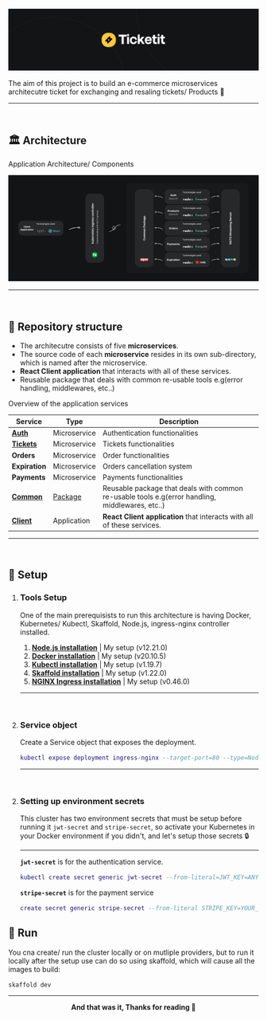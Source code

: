 ![](.github_assets/cover.jpg)


The aim of this project is to build an e-commerce microservices architecutre ticket for exchanging and resaling tickets/ Products 💈

---

<br>



## 🏛 **Architecture**
Application Architecture/ Components

![](.github_assets/Architecture.jpg)



---

<br>

## 💎 **Repository structure**
- The architecutre consists of five **microservices**.
- The source code of each **microservice** resides in its own sub-directory, which is named after the microservice.
- **React Client application** that interacts with all of these services. 
- Reusable package that deals with common re-usable tools e.g(error handling, middlewares, etc..)



Overview of the application services

| Service | Type | Description |
----------|-----|------------|
[**Auth**](auth/README.md)  | Microservice |    Authentication functionalities
[**Tickets**](tickets/README.md)   | Microservice |  Tickets functionalities
**Orders**    | Microservice |  Order functionalities
**Expiration** | Microservice |  Orders cancellation system
**Payments**   | Microservice |  Payments functionalities
[**Common**](common/README.md)   | [Package](https://www.npmjs.com/package/@ticketit/common) |  Reusable package that deals with common re-usable tools e.g(error handling, middlewares, etc..)
[**Client**](client/README.md)  | Application |  **React Client application** that interacts with all of these services. 

---

<br>

## 🧪 **Setup**

1. ###  **Tools Setup**
   One of the main prerequisists to run this architecture is having Docker, Kubernetes/ Kubectl, Skaffold, Node.js, ingress-nginx controller installed.
   1. [**Node.js installation**](https://nodejs.org/en/)  | My setup (v12.21.0)
   2. [**Docker installation**](https://docs.docker.com/docker-for-mac/release-notes/) | My setup (v20.10.5)
   3. [**Kubectl installation**](https://kubernetes.io/docs/tasks/tools/) | My setup (v1.19.7)
   4. [**Skaffold installation**](https://skaffold.dev/docs/install/) | My setup (v1.22.0)
   4. [**NGINX Ingress installation**](https://kubernetes.github.io/ingress-nginx/deploy/#docker-desktop) | My setup (v0.46.0)

   ---

<br>


2. ### **Service object**
   Create a Service object that exposes the deployment.

   ```lua
   kubectl expose deployment ingress-nginx --target-port=80 --type=NodePort -n kube-system
   ```
   ---   


<br>

2. ### **Setting up environment secrets**
   This cluster has two environment secrets that must be setup before running it ```jwt-secret``` and ```stripe-secret```, so activate your Kubernetes in your Docker environment if you didn't, and let's setup those secrets 🔒

   ---

   **```jwt-secret```** is for the authentication service.

   ```lua
   kubectl create secret generic jwt-secret --from-literal=JWT_KEY=ANYTHING
   ```

   **```stripe-secret```** is for the payment service

   ```lua
   create secret generic stripe-secret --from-literal STRIPE_KEY=YOUR_SECRET_KEY_GOES_HERE
   ```
## 🚀 **Run**

You cna create/ run the cluster locally or on mutliple providers, but to run it locally after the setup use can do so using skaffold, which will cause all the images to build:

```
skaffold dev
```
---

<div align="center">

**And that was it, Thanks for reading 🎉**

</div>